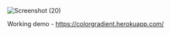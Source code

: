 ![Screenshot (20)](https://user-images.githubusercontent.com/77845945/147679418-411749a0-78a7-4a56-917e-e886687b6135.png)


Working demo - https://colorgradient.herokuapp.com/
